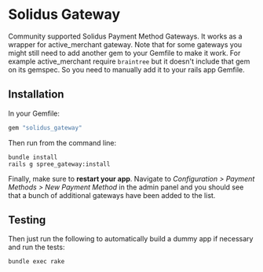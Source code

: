 Solidus Gateway
===============

Community supported Solidus Payment Method Gateways. It works as a wrapper for
active_merchant gateway. Note that for some gateways you might still need to
add another gem to your Gemfile to make it work. For example active_merchant
require `braintree` but it doesn't include that gem on its gemspec. So you
need to manually add it to your rails app Gemfile.

Installation
------------

In your Gemfile:

```ruby
gem "solidus_gateway"
```

Then run from the command line:

```shell
bundle install
rails g spree_gateway:install
```

Finally, make sure to **restart your app**. Navigate to *Configuration >
Payment Methods > New Payment Method* in the admin panel and you should see
that a bunch of additional gateways have been added to the list.

Testing
-------

Then just run the following to automatically build a dummy app if necessary and
run the tests:

```shell
bundle exec rake
```
